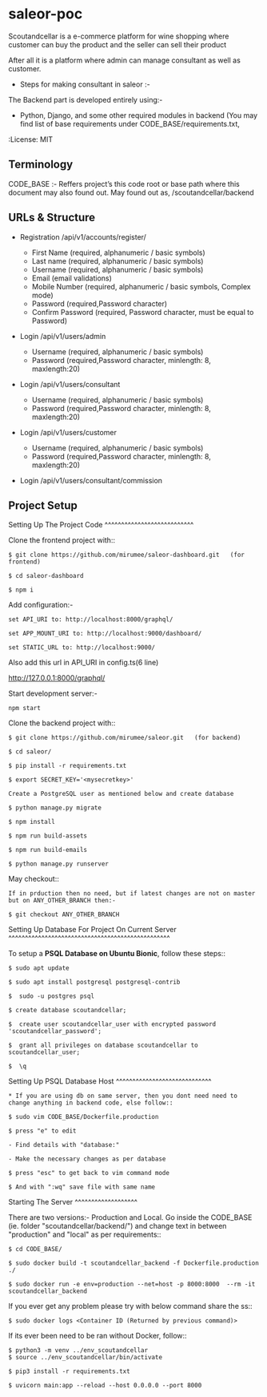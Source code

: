 # saleor-poc

Scoutandcellar is a e-commerce platform for wine shopping where customer can buy the product and the seller can sell their product
 
After all it is a platform where admin can manage consultant as well as customer. 

- Steps for making consultant in saleor :-



The Backend part is developed entirely using:-

- Python, Django, and some other required modules in backend (You may find list of base requirements under CODE_BASE/requirements.txt, 

:License: MIT

Terminology
-----------
CODE_BASE :- Reffers project’s this code root or base path where this document may also found out. May found out as, /scoutandcellar/backend


URLs & Structure
----------------

- Registration /api/v1/accounts/register/
    - First Name (required, alphanumeric / basic symbols)
    - Last name (required, alphanumeric / basic symbols)
    - Username (required, alphanumeric / basic symbols)
    - Email (email validations)
    - Mobile Number (required, alphanumeric / basic symbols, Complex mode)
    - Password (required,Password  character)
    - Confirm Password (required, Password  character, must be equal to Password)
- Login /api/v1/users/admin
    - Username (required, alphanumeric / basic symbols)
    - Password (required,Password  character, minlength: 8, maxlength:20)
- Login /api/v1/users/consultant
    - Username (required, alphanumeric / basic symbols)
    - Password (required,Password  character, minlength: 8, maxlength:20)
- Login /api/v1/users/customer
    - Username (required, alphanumeric / basic symbols)
    - Password (required,Password character, minlength: 8, maxlength:20)

- Login /api/v1/users/consultant/commission



Project Setup
-------------

Setting Up The Project Code
^^^^^^^^^^^^^^^^^^^^^^^^^^^

Clone the frontend project with::

    $ git clone https://github.com/mirumee/saleor-dashboard.git   (for frontend)

    $ cd saleor-dashboard
    
    $ npm i

Add configuration:-

    set API_URI to: http://localhost:8000/graphql/

    set APP_MOUNT_URI to: http://localhost:9000/dashboard/

    set STATIC_URL to: http://localhost:9000/

Also add this url in API_URI in config.ts(6 line)

http://127.0.0.1:8000/graphql/

Start development server:-

    npm start


Clone the backend project with::    
    
    $ git clone https://github.com/mirumee/saleor.git   (for backend)

    $ cd saleor/

    $ pip install -r requirements.txt

    $ export SECRET_KEY='<mysecretkey>'

    Create a PostgreSQL user as mentioned below and create database

    $ python manage.py migrate

    $ npm install

    $ npm run build-assets

    $ npm run build-emails

    $ python manage.py runserver





May checkout::

    If in prduction then no need, but if latest changes are not on master but on ANY_OTHER_BRANCH then:-

    $ git checkout ANY_OTHER_BRANCH

Setting Up Database For Project On Current Server
^^^^^^^^^^^^^^^^^^^^^^^^^^^^^^^^^^^^^^^^^^^^^^^^^

To setup a **PSQL Database on Ubuntu Bionic**, follow these steps::

    $ sudo apt update
    
    $ sudo apt install postgresql postgresql-contrib

    $  sudo -u postgres psql

    $ create database scoutandcellar;

    $  create user scoutandcellar_user with encrypted password 'scoutandcellar_password';

    $  grant all privileges on database scoutandcellar to scoutandcellar_user;

    $  \q


Setting Up PSQL Database Host
^^^^^^^^^^^^^^^^^^^^^^^^^^^^^

    * If you are using db on same server, then you dont need need to change anything in backend code, else follow::

    $ sudo vim CODE_BASE/Dockerfile.production

    $ press "e" to edit

    - Find details with "database:"

    - Make the necessary changes as per database

    $ press "esc" to get back to vim command mode

    $ And with ":wq" save file with same name

Starting The Server 
^^^^^^^^^^^^^^^^^^^

There are two versions:- Production and Local. Go inside the CODE_BASE (ie. folder "scoutandcellar/backend/") and change text in between "production" and "local" as per requirements::

    $ cd CODE_BASE/

    $ sudo docker build -t scoutandcellar_backend -f Dockerfile.production ./

    $ sudo docker run -e env=production --net=host -p 8000:8000  --rm -it scoutandcellar_backend

If you ever get any problem please try with below command share the ss::

    $ sudo docker logs <Container ID (Returned by previous command)>

If its ever been need to be ran without Docker, follow::

    $ python3 -m venv ../env_scoutandcellar
    $ source ../env_scoutandcellar/bin/activate

    $ pip3 install -r requirements.txt 

    $ uvicorn main:app --reload --host 0.0.0.0 --port 8000
